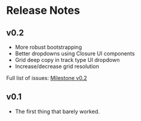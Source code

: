 # Release Notes

## v0.2
- More robust bootstrapping
- Better dropdowns using Closure UI components
- Grid deep copy in track type UI dropdown
- Increase/decrease grid resolution

Full list of issues: [Milestone v0.2](https://github.com/josephburnett/sonic-jam/issues?q=is%3Aissue+milestone%3Av0.2+is%3Aclosed)

## v0.1
- The first thing that barely worked.
